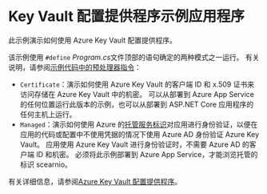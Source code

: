 # <a name="key-vault-configuration-provider-sample-app"></a>Key Vault 配置提供程序示例应用程序

此示例演示如何使用 Azure Key Vault 配置提供程序。

该示例使用 `#define` *Program.cs*文件顶部的语句确定的两种模式之一运行。 有关说明，请参阅[示例代码中的预处理器指令](https://docs.microsoft.com/aspnet/core#preprocessor-directives-in-sample-code)：

* `Certificate`：演示如何使用 Azure Key Vault 的客户端 ID 和 x.509 证书来访问存储在 Azure Key Vault 中的机密。 可以从部署到 Azure App Service 的任何位置运行此版本的示例，也可以从部署到 ASP.NET Core 应用程序的任何主机上运行。
* `Managed`：演示如何使用 Azure 的[托管服务标识](https://docs.microsoft.com/azure/active-directory/managed-identities-azure-resources/overview)对应用进行身份验证，以便在应用的代码或配置中不使用凭据的情况下使用 Azure AD 身份验证 Azure Key Vault。 应用使用 Azure Key Vault 进行身份验证时，不需要 Azure AD 的客户端 ID 和机密。 必须将此示例部署到 Azure App Service，才能浏览托管的标识 scearnio。

有关详细信息，请参阅[Azure Key Vault 配置提供程序](https://docs.microsoft.com/aspnet/core/security/key-vault-configuration)。
